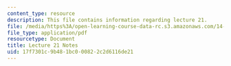 ```yaml
---
content_type: resource
description: This file contains information regarding lecture 21.
file: /media/https%3A/open-learning-course-data-rc.s3.amazonaws.com/14-581-international-economics-i-spring-2013/17f7301c9b481bc000822c2d6116de21_MIT14_581S13_classnotes21.pdf
file_type: application/pdf
resourcetype: Document
title: Lecture 21 Notes
uid: 17f7301c-9b48-1bc0-0082-2c2d6116de21
---
```

